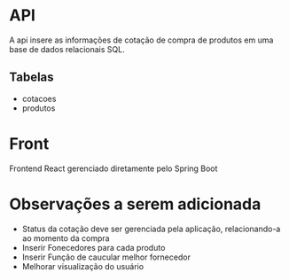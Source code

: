 # API
A api insere as informações de cotação de compra de produtos em uma base de dados relacionais SQL.

## Tabelas
- cotacoes
- produtos

# Front
Frontend React gerenciado diretamente pelo Spring Boot

# Observações a serem adicionada
- Status da cotação deve ser gerenciada pela aplicação, relacionando-a ao momento da compra
- Inserir Fonecedores para cada produto
- Inserir Função de caucular melhor fornecedor
- Melhorar visualização do usuário
